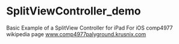 # SplitViewController_demo

Basic Example of a SplitView Controller for iPad
For iOS comp4977  wikipedia page www.comp4977palyground.krusnix.com


<for education purposes only>
